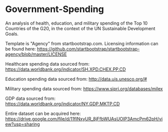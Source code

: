# Government-Spending
An analysis of health, education, and military spending of the Top 10 Countries of the G20, in the context of the UN Sustainable Development Goals.

Template is "Agency" from startbootstrap.com. Licensing information can be found here: https://github.com/startbootstrap/startbootstrap-agency/blob/master/LICENSE

Healthcare spending data sourced from: https://data.worldbank.org/indicator/SH.XPD.CHEX.PP.CD

Education spending data sourced from: http://data.uis.unesco.org/#

Military spending data sourced from: https://www.sipri.org/databases/milex

GDP data sourced from: https://data.worldbank.org/indicator/NY.GDP.MKTP.CD

Entire dataset can be acquired here: https://drive.google.com/file/d/11fINxyUR_8jFfbWUAsUOIP3AmcPm62pH/view?usp=sharing
